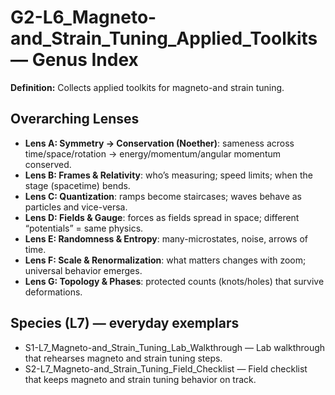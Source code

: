 # G2-L6_Magneto-and_Strain_Tuning_Applied_Toolkits — Genus Index
**Definition:** Collects applied toolkits for magneto-and strain tuning.

## Overarching Lenses

- **Lens A: Symmetry -> Conservation (Noether)**: sameness across time/space/rotation → energy/momentum/angular momentum conserved.
- **Lens B: Frames & Relativity**: who’s measuring; speed limits; when the stage (spacetime) bends.
- **Lens C: Quantization**: ramps become staircases; waves behave as particles and vice-versa.
- **Lens D: Fields & Gauge**: forces as fields spread in space; different “potentials” = same physics.
- **Lens E: Randomness & Entropy**: many-microstates, noise, arrows of time.
- **Lens F: Scale & Renormalization**: what matters changes with zoom; universal behavior emerges.
- **Lens G: Topology & Phases**: protected counts (knots/holes) that survive deformations.

## Species (L7) — everyday exemplars

- S1-L7_Magneto-and_Strain_Tuning_Lab_Walkthrough — Lab walkthrough that rehearses magneto and strain tuning steps.
- S2-L7_Magneto-and_Strain_Tuning_Field_Checklist — Field checklist that keeps magneto and strain tuning behavior on track.
